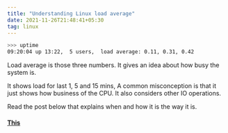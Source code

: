```yaml
---
title: "Understanding Linux load average"
date: 2021-11-26T21:48:41+05:30
tag: linux
---
```


```bash
>>> uptime
09:20:04 up 13:22,  5 users,  load average: 0.11, 0.31, 0.42
```

Load average is those three numbers. It gives an idea about how busy the system is.

It shows load for last 1, 5 and 15 mins,
A common misconception is that it just shows how business of the CPU. It also considers other IO operations.

Read the post below that explains when and how it is the way it is.
#### [This](https://www.brendangregg.com/blog/2017-08-08/linux-load-averages.html)

